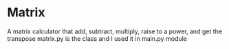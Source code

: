 # Matrix
A matrix calculator that add, subtract, multiply, raise to a power, and get the transpose
matrix.py is the class and I used it in main.py module

